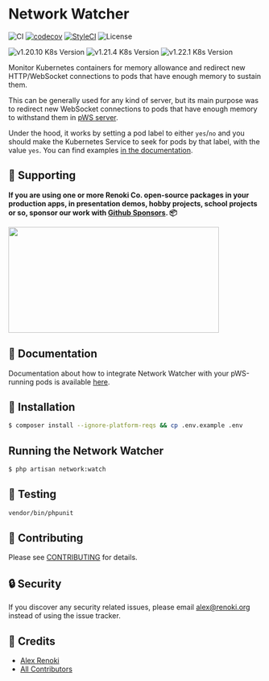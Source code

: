 Network Watcher
===============

![CI](https://github.com/soketi/network-watcher/workflows/CI/badge.svg?branch=master)
[![codecov](https://codecov.io/gh/soketi/network-watcher/branch/master/graph/badge.svg)](https://codecov.io/gh/soketi/network-watcher)
[![StyleCI](https://github.styleci.io/repos/350800968/shield?branch=master)](https://github.styleci.io/repos/350800968)
![License](https://img.shields.io/github/license/soketi/network-watcher)

![v1.20.10 K8s Version](https://img.shields.io/badge/K8s%20v1.20.10-Ready-%23326ce5?colorA=306CE8&colorB=green)
![v1.21.4 K8s Version](https://img.shields.io/badge/K8s%20v1.21.4-Ready-%23326ce5?colorA=306CE8&colorB=green)
![v1.22.1 K8s Version](https://img.shields.io/badge/K8s%20v1.22.1-Ready-%23326ce5?colorA=306CE8&colorB=green)

Monitor Kubernetes containers for memory allowance and redirect new HTTP/WebSocket connections to pods that have enough memory to sustain them.

This can be generally used for any kind of server, but its main purpose was to redirect new WebSocket connections to pods that have enough memory to withstand them in [pWS server](https://github.com/soketi/pws).

Under the hood, it works by setting a pod label to either `yes`/`no` and you should make the Kubernetes Service to seek for pods by that label, with the value `yes`. You can find examples [in the documentation](https://rennokki.gitbook.io/soketi-pws/network-watcher/getting-started).

## 🤝 Supporting

**If you are using one or more Renoki Co. open-source packages in your production apps, in presentation demos, hobby projects, school projects or so, sponsor our work with [Github Sponsors](https://github.com/sponsors/rennokki). 📦**

[<img src="https://github-content.s3.fr-par.scw.cloud/static/39.jpg" height="210" width="418" />](https://github-content.renoki.org/github-repo/39)

## 📜 Documentation

Documentation about how to integrate Network Watcher with your pWS-running pods is available [here](https://rennokki.gitbook.io/soketi-pws/network-watcher/getting-started).

## 🚀 Installation

```bash
$ composer install --ignore-platform-reqs && cp .env.example .env
```

## Running the Network Watcher

```bash
$ php artisan network:watch
```

## 🐛 Testing

``` bash
vendor/bin/phpunit
```

## 🤝 Contributing

Please see [CONTRIBUTING](CONTRIBUTING.md) for details.

## 🔒  Security

If you discover any security related issues, please email alex@renoki.org instead of using the issue tracker.

## 🎉 Credits

- [Alex Renoki](https://github.com/rennokki)
- [All Contributors](../../contributors)
